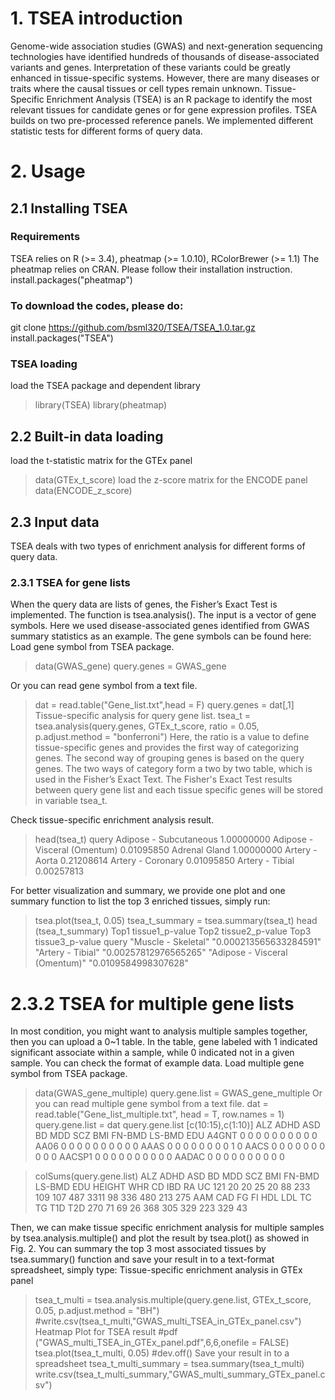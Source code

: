 # 1. TSEA introduction
Genome-wide association studies (GWAS) and next-generation sequencing technologies have identified hundreds of thousands of disease-associated variants and genes. Interpretation of these variants could be greatly enhanced in tissue-specific systems. However, there are many diseases or traits where the causal tissues or cell types remain unknown. Tissue-Specific Enrichment Analysis (TSEA) is an R package to identify the most relevant tissues for candidate genes or for gene expression profiles. TSEA builds on two pre-processed reference panels. We implemented different statistic tests for different forms of query data. 
# 2. Usage
## 2.1 Installing TSEA
### Requirements
TSEA relies on R (>= 3.4), pheatmap (>= 1.0.10), RColorBrewer (>= 1.1)
The pheatmap relies on CRAN. Please follow their installation instruction.
install.packages("pheatmap")
### To download the codes, please do:
git clone https://github.com/bsml320/TSEA/TSEA_1.0.tar.gz
install.packages("TSEA")
### TSEA loading
load the TSEA package and dependent library
> library(TSEA)
> library(pheatmap)
## 2.2 Built-in data loading
load the t-statistic matrix for the GTEx panel
> data(GTEx_t_score)
load the z-score matrix for the ENCODE panel
> data(ENCODE_z_score)
## 2.3 Input data
TSEA deals with two types of enrichment analysis for different forms of query data. 
### 2.3.1 TSEA for gene lists
When the query data are lists of genes, the Fisher’s Exact Test is implemented. The function is tsea.analysis(). The input is a vector of gene symbols. Here we used disease-associated genes identified from GWAS summary statistics as an example. The gene symbols can be found here:
Load gene symbol from TSEA package.
> data(GWAS_gene)
> query.genes = GWAS_gene

Or you can read gene symbol from a text file.
> dat = read.table("Gene_list.txt",head = F)
> query.genes = dat[,1]
Tissue-specific analysis for query gene list.
tsea_t = tsea.analysis(query.genes, GTEx_t_score, ratio = 0.05, p.adjust.method = "bonferroni")
Here, the ratio is a value to define tissue-specific genes and provides the first way of categorizing genes. The second way of grouping genes is based on the query genes. The two ways of category form a two by two table, which is used in the Fisher’s Exact Text.
The Fisher's Exact Test results between query gene list and each tissue specific genes will be stored in variable tsea_t.

Check tissue-specific enrichment analysis result.
> head(tsea_t)
                                  query
Adipose - Subcutaneous       1.00000000
Adipose - Visceral (Omentum) 0.01095850
Adrenal Gland                1.00000000
Artery - Aorta               0.21208614
Artery - Coronary            0.01095850
Artery - Tibial              0.00257813

For better visualization and summary, we provide one plot and one summary function to list the top 3 enriched tissues, simply run:
> tsea.plot(tsea_t, 0.05)
> tsea_t_summary = tsea.summary(tsea_t)
> head (tsea_t_summary)
Top1	tissue1_p-value	Top2	tissue2_p-value	Top3	tissue3_p-value                              query	"Muscle - Skeletal"	"0.000213565633284591"	"Artery - Tibial" "0.00257812976565265"	"Adipose - Visceral (Omentum)"	"0.0109584998307628"

# 2.3.2 TSEA for multiple gene lists
In most condition, you might want to analysis multiple samples together, then you can upload a 0~1 table. In the table, gene labeled with 1 indicated significant associate within a sample, while 0 indicated not in a given sample. You can check the format of example data.
Load multiple gene symbol from TSEA package.
> data(GWAS_gene_multiple)
> query.gene.list = GWAS_gene_multiple
 Or you can read multiple gene symbol from a text file.
> dat = read.table("Gene_list_multiple.txt", head = T, row.names = 1)
> query.gene.list = dat
> query.gene.list [c(10:15),c(1:10)]
       ALZ ADHD ASD BD MDD SCZ BMI FN-BMD LS-BMD EDU
A4GNT    0    0   0  0   0   0   0      0      0   0
AA06     0    0   0  0   0   0   0      0      0   0
AAAS     0    0   0  0   0   0   0      0      1   0
AACS     0    0   0  0   0   0   0      0      0   0
AACSP1   0    0   0  0   0   0   0      0      0   0
AADAC    0    0   0  0   0   0   0      0      0   0

> colSums(query.gene.list)
  ALZ   ADHD    ASD     BD    MDD    SCZ    BMI FN-BMD LS-BMD    EDU HEIGHT    WHR     CD    IBD     RA     UC 
   121     20     20     25     20     88    233    109    107    487   3311     98    336    480    213    275 
   AAM    CAD     FG     FI    HDL    LDL     TC     TG    T1D    T2D 
   270     71     69     26    368    305    329    223    329     43

Then, we can make tissue specific enrichment analysis for multiple samples by tsea.analysis.multiple() and plot the result by tsea.plot() as showed in Fig. 2. You can summary the top 3 most associated tissues by tsea.summary() function and save your result in to a text-format spreadsheet, simply type:
Tissue-specific enrichment analysis in GTEx panel
> tsea_t_multi = tsea.analysis.multiple(query.gene.list, 
		GTEx_t_score, 0.05, p.adjust.method = "BH")
> #write.csv(tsea_t_multi,"GWAS_multi_TSEA_in_GTEx_panel.csv")
Heatmap Plot for TSEA result
> #pdf ("GWAS_multi_TSEA_in_GTEx_panel.pdf",6,6,onefile = FALSE)
> tsea.plot(tsea_t_multi, 0.05)
> #dev.off()
Save your result in to a spreadsheet
> tsea_t_multi_summary = tsea.summary(tsea_t_multi)
> write.csv(tsea_t_multi_summary,"GWAS_multi_summary_GTEx_panel.csv")








